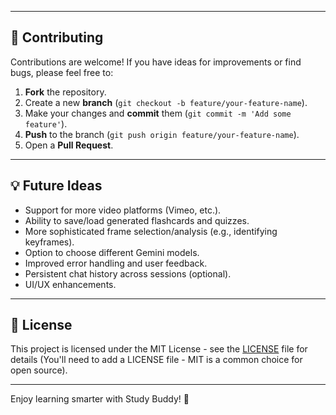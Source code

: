 
---

## 🙌 Contributing

Contributions are welcome! If you have ideas for improvements or find bugs, please feel free to:

1.  **Fork** the repository.
2.  Create a new **branch** (`git checkout -b feature/your-feature-name`).
3.  Make your changes and **commit** them (`git commit -m 'Add some feature'`).
4.  **Push** to the branch (`git push origin feature/your-feature-name`).
5.  Open a **Pull Request**.

---

## 💡 Future Ideas

*   Support for more video platforms (Vimeo, etc.).
*   Ability to save/load generated flashcards and quizzes.
*   More sophisticated frame selection/analysis (e.g., identifying keyframes).
*   Option to choose different Gemini models.
*   Improved error handling and user feedback.
*   Persistent chat history across sessions (optional).
*   UI/UX enhancements.

---

## 📜 License

This project is licensed under the MIT License - see the [LICENSE](LICENSE) file for details (You'll need to add a LICENSE file - MIT is a common choice for open source).

---

Enjoy learning smarter with Study Buddy! 🎉
